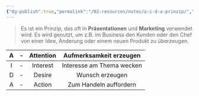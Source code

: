 ```yaml
---
{"dg-publish":true,"permalink":"/02-resources/notes/a-i-d-a-prinzip/","tags":["GFN/prüfungsrelevant/AP1","GFN/LF07","marketing"],"noteIcon":"","updated":"2025-09-05T10:12:27.988+02:00"}
---
```


> Es ist ein Prinzip, das oft in **Präsentationen** und **Marketing** verwendet wird.
> Es wird genutzt, um z.B. im Business den Kunden oder den Chef von einer Idee, Änderung oder einem neuen Produkt zu überzeugen.

|  A  | -   | Attention |  Aufmerksamkeit erzeugen  |
| :-: | --- | :-------: | :-----------------------: |
|  I  | -   | Interest  | Interesse am Thema wecken |
|  D  | -   |  Desire   |      Wunsch erzeugen      |
|  A  | -   |  Action   |  Zum Handeln auffordern   |
